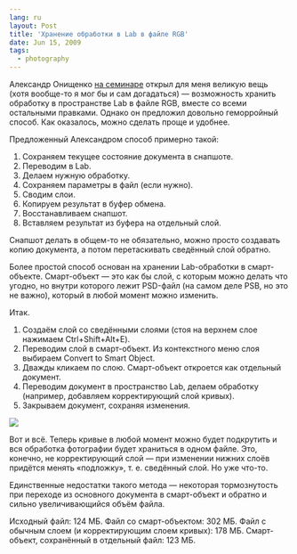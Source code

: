 ```yaml
---
lang: ru
layout: Post
title: 'Хранение обработки в Lab в файле RGB'
date: Jun 15, 2009
tags:
  - photography
---
```


Александр Онищенко [на семинаре](/blog/3560 "Семинар «Съёмка и обработка пейзажа» Александра Онищенко") открыл для меня великую вещь (хотя вообще-то я мог бы и сам догадаться) — возможность хранить обработку в пространстве Lab в файле RGB, вместе со всеми остальными правками. Однако он предложил довольно геморройный способ. Как оказалось, можно сделать проще и удобнее.

<!--more-->

Предложенный Александром способ примерно такой:

1. Сохраняем текущее состояние документа в снапшоте.
2. Переводим в Lab.
3. Делаем нужную обработку.
4. Сохраняем параметры в файл (если нужно).
5. Сводим слои.
6. Копируем результат в буфер обмена.
7. Восстанавливаем снапшот.
8. Вставляем результат из буфера на отдельный слой.

Снапшот делать в общем-то не обязательно, можно просто создавать копию документа, а потом перетаскивать сведённый слой обратно.

Более простой способ основан на хранении Lab-обработки в смарт-объекте. Смарт-объект — это как бы слой, с которым можно делать что угодно, но внутри которого лежит PSD-файл (на самом деле PSB, но это не важно), который в любой момент можно изменить.

Итак.

1. Создаём слой со сведёнными слоями (стоя на верхнем слое нажимаем Ctrl+Shift+Alt+E).
2. Переводим слой в смарт-объект. Из контекстного меню слоя выбираем Convert to Smart Object.
3. Дважды кликаем по слою. Смарт-объект откроется как отдельный документ.
4. Переводим документ в пространство Lab, делаем обработку (например, добавляем корректирующий слой кривых).
5. Закрываем документ, сохраняя изменения.

![](/images/blog/lab-05.png)

Вот и всё. Теперь кривые в любой момент можно будет подкрутить и вся обработка фотографии будет храниться в одном файле. Это, конечно, не корректирующий слой — при изменении нижних слоёв придётся менять «подложку», т. е. сведённый слой. Но уже что-то.

Единственные недостатки такого метода — некоторая тормознутость при переходе из основного документа в смарт-объект и обратно и сильно увеличивающийся объём файла.

Исходный файл: 124 МБ.
Файл со смарт-объектом: 302 МБ.
Файл с обычным слоем (и корректирующим слоем кривых): 178 МБ.
Смарт-объект, сохранённый в отдельный файл: 123 МБ.
